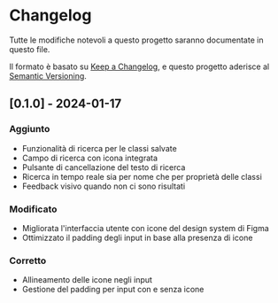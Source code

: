 # Changelog

Tutte le modifiche notevoli a questo progetto saranno documentate in questo file.

Il formato è basato su [Keep a Changelog](https://keepachangelog.com/en/1.0.0/),
e questo progetto aderisce al [Semantic Versioning](https://semver.org/spec/v2.0.0.html).

## [0.1.0] - 2024-01-17

### Aggiunto
- Funzionalità di ricerca per le classi salvate
- Campo di ricerca con icona integrata
- Pulsante di cancellazione del testo di ricerca
- Ricerca in tempo reale sia per nome che per proprietà delle classi
- Feedback visivo quando non ci sono risultati

### Modificato
- Migliorata l'interfaccia utente con icone del design system di Figma
- Ottimizzato il padding degli input in base alla presenza di icone

### Corretto
- Allineamento delle icone negli input
- Gestione del padding per input con e senza icone 